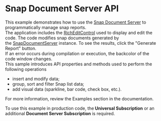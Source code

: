 # Snap Document Server API


This example demonstrates how to use the <a href="https://documentation.devexpress.com/#DocumentServer/CustomDocument15188">Snap Document Server</a> to programmatically manage snap reports.<br>The application includes the <a href="https://documentation.devexpress.com/#WindowsForms/CustomDocument6975">RichEditControl</a> used to display and edit the code. The code modifies snap documents generated by the <a href="https://documentation.devexpress.com/#DocumentServer/clsDevExpressSnapSnapDocumentServertopic">SnapDocumentServer</a> instance. To see the results, click the "Generate Report" button. <br>If an error occurs during compilation or execution, the backcolor of the code window changes.<br>This sample introduces API properties and methods used to perform the following operations

* insert and modify data;
* group, sort and filter Snap list data;
* add visual data (sparkline, bar code, check box, etc.).<br>
<p>For more information, review the Examples section in the documentation.</p>
<p>To use this example in production code, the<strong> Universal Subscription</strong> or an additional <strong>Document Server Subscription</strong> is required.</p>

<br/>


